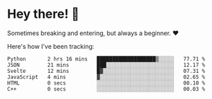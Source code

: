 # Hey there! 👋
Sometimes breaking and entering, but always a beginner. ❤️

Here's how I've been tracking:
<!--START_SECTION:waka-->

```text
Python       2 hrs 16 mins   ███████████████████▒░░░░░   77.71 %
JSON         21 mins         ███░░░░░░░░░░░░░░░░░░░░░░   12.17 %
Svelte       12 mins         █▓░░░░░░░░░░░░░░░░░░░░░░░   07.31 %
JavaScript   4 mins          ▓░░░░░░░░░░░░░░░░░░░░░░░░   02.65 %
HTML         0 secs          ░░░░░░░░░░░░░░░░░░░░░░░░░   00.10 %
C++          0 secs          ░░░░░░░░░░░░░░░░░░░░░░░░░   00.03 %
```

<!--END_SECTION:waka-->
